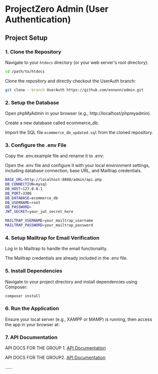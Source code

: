 # ProjectZero Admin (User Authentication)

## Project Setup

### 1. Clone the Repository

Navigate to your `htdocs` directory (or your web server's root directory):

```bash
cd /path/to/htdocs
```

Clone the repository and directly checkout the UserAuth branch:

```bash
git clone --branch UserAuth https://github.com/ennonn/admin.git
```

### 2. Setup the Database

Open phpMyAdmin in your browser (e.g., http://localhost/phpmyadmin).

Create a new database called ecommerce_db.

Import the SQL file ```ecommerce_db_updated.sql``` from the cloned repository.

### 3. Configure the .env File

Copy the .env.example file and rename it to .env:

Open the .env file and configure it with your local environment settings, including database connection, base URL, and Mailtrap credentials.

```bash
BASE_URL=http://localhost:8888/admin/api.php
DB_CONNECTION=mysql
DB_HOST=127.0.0.1
DB_PORT=3306
DB_DATABASE=ecommerce_db
DB_USERNAME=root
DB_PASSWORD=
JWT_SECRET=your_jwt_secret_here

MAILTRAP_USERNAME=your_mailtrap_username
MAILTRAP_PASSWORD=your_mailtrap_password
```

### 4. Setup Mailtrap for Email Verification

Log in to Mailtrap to handle the email functionality.

The Mailtrap credentials are already included in the .env file.


### 5. Install Dependencies
Navigate to your project directory and install dependencies using Composer:

```bash
composer install
```

### 6. Run the Application

Ensure your local server (e.g., XAMPP or MAMP) is running, then access the app in your browser at:

### 7. API Documentation
API DOCS FOR THE GROUP 1.
<a href="https://documenter.getpostman.com/view/30788290/2sAY4shiko" target="_blank">API Documentation</a>

API DOCS FOR THE GROUP2.
<a href="https://lively-escape-863347.postman.co/workspace/5b5c7441-08d4-40d2-8582-7edb956abe9d/documentation/30601086-6ac63832-5397-4a2a-bddb-b876bdc7cd83">API Documentation</a>


......
